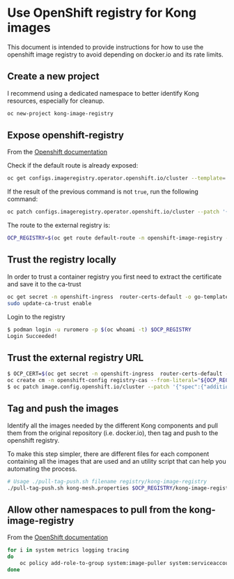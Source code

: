 # Use OpenShift registry for Kong images

This document is intended to provide instructions for how to use the openshift image registry
to avoid depending on docker.io and its rate limits.

## Create a new project

I recommend using a dedicated namespace to better identify Kong resources, especially for cleanup.

```bash
oc new-project kong-image-registry
```

## Expose openshift-registry

From the [Openshift documentation](https://docs.openshift.com/container-platform/4.10/registry/securing-exposing-registry.html)

Check if the default route is already exposed:

```bash
oc get configs.imageregistry.operator.openshift.io/cluster --template='{{ .spec.defaultRoute }}'
```

If the result of the previous command is not `true`, run the following command:

```bash
oc patch configs.imageregistry.operator.openshift.io/cluster --patch '{"spec":{"defaultRoute":true}}' --type=merge
```

The route to the external registry is:

```bash
OCP_REGISTRY=$(oc get route default-route -n openshift-image-registry --template='{{ .spec.host }}')
```

## Trust the registry locally

In order to trust a container registry you first need to extract the certificate and save it to the ca-trust

```bash
oc get secret -n openshift-ingress  router-certs-default -o go-template='{{index .data "tls.crt"}}' | base64 -d | sudo tee /etc/pki/ca-trust/source/anchors/${OCP_REGISTRY}.crt  > /dev/null
sudo update-ca-trust enable
```

Login to the registry

```bash
$ podman login -u ruromero -p $(oc whoami -t) $OCP_REGISTRY
Login Succeeded!
```

## Trust the external registry URL

```bash
$ OCP_CERT=$(oc get secret -n openshift-ingress  router-certs-default -o go-template='{{index .data "tls.crt"}}' | base64 -d)
oc create cm -n openshift-config registry-cas --from-literal="${OCP_REGISTRY}"="${OCP_CERT}"
$ oc patch image.config.openshift.io/cluster --patch '{"spec":{"additionalTrustedCA":{"name":"registry-cas"}}}' --type=merge
```

## Tag and push the images

Identify all the images needed by the different Kong components and pull them from the original repository (i.e. docker.io), then tag and push
to the openshift registry.

To make this step simpler, there are different files for each component containing all the images that are used and an utility script that can
help you automating the process.

```bash
# Usage ./pull-tag-push.sh filename registry/kong-image-registry
./pull-tag-push.sh kong-mesh.properties $OCP_REGISTRY/kong-image-registry
```

## Allow other namespaces to pull from the kong-image-registry

From the [OpenShift documentation](https://docs.openshift.com/container-platform/4.10/openshift_images/managing_images/using-image-pull-secrets.html#images-allow-pods-to-reference-images-across-projects_using-image-pull-secrets)

```bash
for i in system metrics logging tracing
do
    oc policy add-role-to-group system:image-puller system:serviceaccounts:kong-mesh-$i --namespace=kong-image-registry
done
```